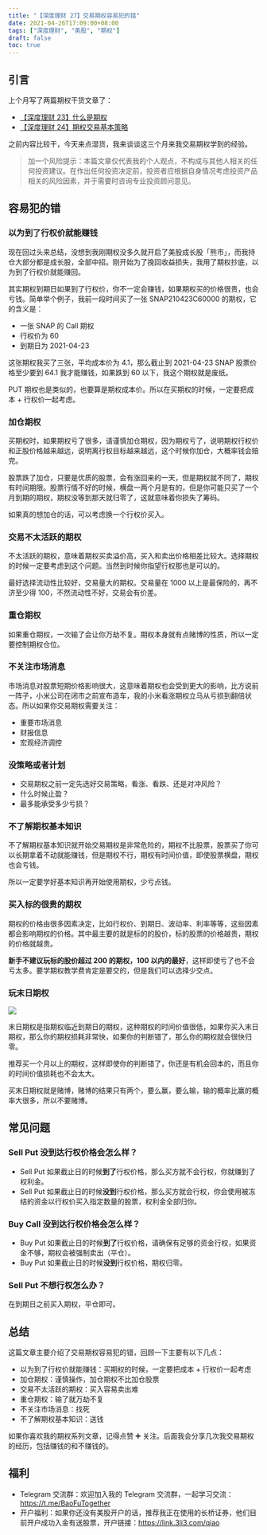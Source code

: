 ```yaml
---
title: "【深度理财 27】交易期权容易犯的错"
date: 2021-04-26T17:09:00+08:00
tags: ["深度理财", "美股", "期权"]
draft: false
toc: true
---
```


## 引言

上个月写了两篇期权干货文章了：

- [【深度理财 23】什么是期权](https://blog.forecho.com/financedeep-23.html)
- [【深度理财 24】期权交易基本策略](https://blog.forecho.com/financedeep-24.html)

之前内容比较干，今天来点湿货，我来谈谈这三个月来我交易期权学到的经验。

> 加一个风险提示：本篇文章仅代表我的个人观点，不构成与其他人相关的任何投资建议。在作出任何投资决定前，投资者应根据自身情况考虑投资产品相关的风险因素，并于需要时咨询专业投资顾问意见。

<!--more-->

## 容易犯的错

### 以为到了行权价就能赚钱

现在回过头来总结，没想到我刚期权没多久就开启了美股成长股「熊市」，而我持仓大部分都是成长股，全部中招。刚开始为了挽回收益损失，我用了期权抄底，以为到了行权价就能赚回。

其实期权到期日如果到了行权价，你不一定会赚钱，如果期权买的价格很贵，也会亏钱。简单举个例子，我前一段时间买了一张 SNAP210423C60000 的期权，它的含义是：

- 一张 SNAP 的 Call 期权
- 行权价为 60
- 到期日为 2021-04-23 

这张期权我买了三张，平均成本价为 4.1，那么截止到 2021-04-23 SNAP 股票价格至少要到 64.1 我才能赚钱，如果跌到 60 以下，我这个期权就是废纸。

PUT 期权也是类似的，也要算是期权成本价。所以在买期权的时候，一定要把成本 + 行权价一起考虑。

### 加仓期权

买期权时，如果期权亏了很多，请谨慎加仓期权，因为期权亏了，说明期权行权价和正股价格越来越远，说明离行权目标越来越远，这个时候你加仓，大概率钱会赔完。

股票跌了加仓，只要是优质的股票，会有涨回来的一天，但是期权就不同了，期权有时间期限。股票行情不好的时候，横盘一两个月是有的，但是你可能只买了一个月到期的期权，期权没等到那天就归零了，这就意味着你损失了筹码。

如果真的想加仓的话，可以考虑换一个行权价买入。


### 交易不太活跃的期权

不太活跃的期权，意味着期权买卖溢价高，买入和卖出价格相差比较大。选择期权的时候一定要考虑到这个问题。当然到时候你指望行权那也是可以的。

最好选择流动性比较好，交易量大的期权。交易量在 1000 以上是最保险的，再不济至少得 100，不然流动性不好，交易会有价差。

### 重仓期权

如果重仓期权，一次输了会让你万劫不复。期权本身就有点赌博的性质，所以一定要控制期权仓位。

### 不关注市场消息

市场消息对股票短期价格影响很大，这意味着期权也会受到更大的影响，比方说前一阵子，小米公司在闭市之前宣布造车，我的小米看涨期权立马从亏损到翻倍状态。所以如果你交易期权需要关注：

- 重要市场消息
- 财报信息
- 宏观经济调控

### 没策略或者计划

- 交易期权之前一定先选好交易策略，看涨、看跌、还是对冲风险？
- 什么时候止盈？
- 最多能承受多少亏损？

### 不了解期权基本知识

不了解期权基本知识就开始交易期权是非常危险的，期权不比股票，股票买了你可以长期拿着不动就能赚钱，但是期权不行，期权有时间价值，即使股票横盘，期权也会亏钱。

所以一定要学好基本知识再开始使用期权，少亏点钱。

### 买入标的很贵的期权

期权的价格由很多因素决定，比如行权价、到期日、波动率、利率等等，这些因素都会影响期权的价格。其中最主要的就是标的的股价，标的股票的价格越贵，期权的价格就越贵。

**新手不建议玩标的股价超过 200 的期权，100 以内的最好**，这样即使亏了也不会亏太多。要学期权教学费肯定是要交的，但是我们可以选择少交点。

### 玩末日期权

![](https://img.forecho.com/RZWDJy.png)

末日期权是指期权临近到期日的期权，这种期权的时间价值很低，如果你买入末日期权，那么你的期权损耗非常快，如果你的判断错了，那么你的期权就会很快归零。

推荐买一个月以上的期权，这样即使你的判断错了，你还是有机会回本的，而且你的时间价值损耗也不会太大。

买末日期权就是赌博，赌博的结果只有两个，要么赢，要么输，输的概率比赢的概率大很多，所以不要赌博。


## 常见问题

### Sell Put 没到达行权价格会怎么样？

- Sell Put 如果截止日的时候**到了**行权价格，那么买方就不会行权，你就赚到了权利金。
- Sell Put 如果截止日的时候**没到**行权价格，那么买方就会行权，你会使用被冻结的资金以行权价买入指定数量的股票，权利金全部归你。

### Buy Call 没到达行权价格会怎么样？

- Buy Put 如果截止日的时候**到了**行权价格，请确保有足够的资金行权，如果资金不够，期权会被强制卖出（平仓）。
- Buy Put 如果截止日的时候**没到**行权价格，期权归零。

### Sell Put 不想行权怎么办？

在到期日之前买入期权，平仓即可。

## 总结

这篇文章主要介绍了交易期权容易犯的错，回顾一下主要有以下几点：

- 以为到了行权价就能赚钱：买期权的时候，一定要把成本 + 行权价一起考虑
- 加仓期权：谨慎操作，加仓期权不比加仓股票
- 交易不太活跃的期权：买入容易卖出难
- 重仓期权：输了就万劫不复
- 不关注市场消息：找死
- 不了解期权基本知识：送钱

如果你喜欢我的期权系列文章，记得点赞 ➕ 关注。后面我会分享几次我交易期权的经历，包括赚钱的和不赚钱的。

## 福利

- Telegram 交流群：欢迎加入我的 Telegram 交流群，一起学习交流：<https://t.me/BaoFuTogether>
- 开户福利：如果你还没有美股开户的话，推荐我正在使用的长桥证券，他们目前开户成功入金有送股票，开户链接：<https://link.3li3.com/qiao>